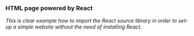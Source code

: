 ### HTML page powered by React

*This is clear example how to import the React source library in order to set-up a simple website without the need of installing React.*



